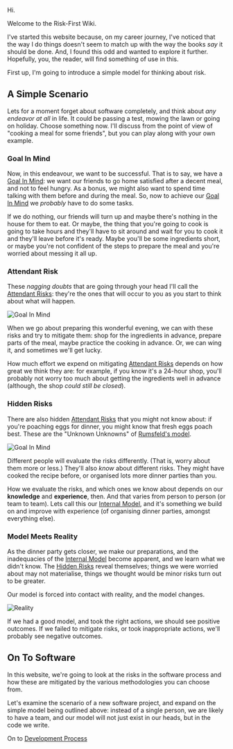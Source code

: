 Hi.  

Welcome to the Risk-First Wiki.  

I've started this website because, on my career journey, I've noticed that the way I do things doesn't seem to match up with the way the books _say_ it should be done.  And, I found this odd and wanted to explore it further.   Hopefully, you, the reader, will find something of use in this.  

First up, I'm going to introduce a simple model for thinking about risk.

## A Simple Scenario

Lets for a moment forget about software completely, and think about _any endeavor at all_ in life.  It could be passing a test, mowing the lawn or going on holiday.  Choose something now.   I'll discuss from the point of view of "cooking a meal for some friends", but you can play along with your own example.  

### Goal In Mind

Now, in this endeavour, we want to be successful.  That is to say, we have a [Goal In Mind](Goal-In-Mind):  we want our friends to go home satisfied after a decent meal, and not to feel hungry.   As a bonus, we might also want to spend time talking with them before and during the meal.  So, now to achieve our [Goal In Mind](Goal-In-Mind) we *probably* have to do some tasks.  

If we do nothing, our friends will turn up and maybe there's nothing in the house for them to eat.   Or maybe, the thing that you're going to cook is going to take hours and they'll have to sit around and wait for you to cook it and they'll leave before it's ready.  Maybe you'll be some ingredients short, or maybe you're not confident of the steps to prepare the meal and you're worried about messing it all up.  

### Attendant Risk

These _nagging doubts_ that are going through your head I'll call the [Attendant Risks](Attendant-Risk):  they're the ones that will occur to you as you start to think about what will happen. 

![Goal In Mind](images/goal_in_mind.png)

When we go about preparing this wonderful evening, we can with these risks and try to mitigate them:  shop for the ingredients in advance, prepare parts of the meal, maybe practice the cooking in advance.  Or, we can wing it, and sometimes we'll get lucky.

How much effort we expend on mitigating [Attendant Risks](Attendant-Risk) depends on how great we think they are: for example, if you know it's a 24-hour shop, you'll probably not worry too much about getting the ingredients well in advance (although, the shop _could still be closed_).

### Hidden Risks

There are also hidden [Attendant Risks](Attendant-Risk) that you might not know about: if you're poaching eggs for dinner, you might know that fresh eggs poach best.    These are the "Unknown Unknowns" of [Rumsfeld's model](https://en.wikipedia.org/wiki/There_are_known_knowns).

![Goal In Mind](images/hidden_risk.png)

Different people will evaluate the risks differently.  (That is, worry about them more or less.)  They'll also _know_ about different risks.  They might have cooked the recipe before, or organised lots more dinner parties than you.   

How we evaluate the risks, and which ones we know about depends on our **knowledge** and **experience**, then.  And that varies from person to person (or team to team).  Lets call this our [Internal Model](Internal-Model), and it's something we build on and improve with experience (of organising dinner parties, amongst everything else).

### Model Meets Reality

As the dinner party gets closer, we make our preparations, and the inadequacies of the [Internal Model](Internal-Model) become apparent, and we learn what we didn't know.  The [Hidden Risks](Attendant-Risk) reveal themselves; things we were worried about may not materialise, things we thought would be minor risks turn out to be greater.   

Our model is forced into contact with reality, and the model changes.  

![Reality](images/reality.png)

If we had a good model, and took the right actions, we should see positive outcomes.  If we failed to mitigate risks, or took inappropriate actions, we'll probably see negative outcomes.

## On To Software

In this website, we're going to look at the risks in the software process and how these are mitigated by the various methodologies you can choose from.  

Let's examine the scenario of a new software project, and expand on the simple model being outlined above:  instead of a single person, we are likely to have a team, and our model will not just exist in our heads, but in the code we write.  

On to [Development Process](Development-Process)